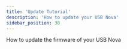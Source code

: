 ```yaml
---
title: 'Update Tutorial'
description: 'How to update your USB Nova'
sidebar_position: 30
---
```


How to update the firmware of your USB Nova